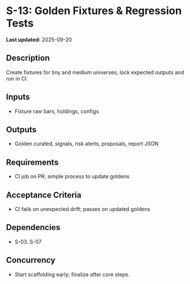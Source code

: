 # S-13: Golden Fixtures & Regression Tests

**Last updated:** 2025-09-20

## Description
Create fixtures for tiny and medium universes; lock expected outputs and run in CI.

## Inputs
- Fixture raw bars, holdings, configs

## Outputs
- Golden curated, signals, risk alerts, proposals, report JSON

## Requirements
- CI job on PR; simple process to update goldens

## Acceptance Criteria
- CI fails on unexpected drift; passes on updated goldens

## Dependencies
- S-03..S-07

## Concurrency
- Start scaffolding early; finalize after core steps.
